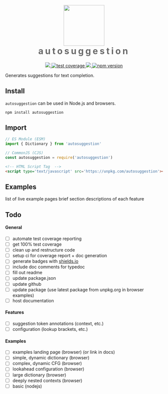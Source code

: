 <p align="center" style="margin-bottom:0px;">
    <img src="https://raw.githubusercontent.com/asmr-hex/autosuggestion/main/logo.svg"
        height="130">
</p>
<h1 align="center" style="margin-top:0px;letter-spacing:0.2em;color:dimgrey">
    autosuggestion
</h1>
<p align="center">
    <a href="https://github.com/asmr-hex/autosuggestion/actions/workflows/tests.yml" alt="tests">
        <img src="https://github.com/asmr-hex/autosuggestion/actions/workflows/tests.yml/badge.svg"/>
    </a>
    <a href="https://badge.fury.io/js/autosuggestion">
        <img src="https://img.shields.io/endpoint?url=https://api.keyvalue.xyz/437c1f94/coverage" alt="test coverage">
    </a>
    <a href="https://github.com/badges/shields/graphs/contributors" alt="documentation">
        <img src="https://img.shields.io/static/v1?label=typedoc&message=docs&color=informational" />
    </a>
    <a href="https://badge.fury.io/js/autosuggestion">
        <img src="https://badge.fury.io/js/autosuggestion.svg" alt="npm version">
    </a>
</p>

Generates suggestions for text completion.

## Install
`autosuggestion` can be used in Node.js and browsers.
``` shell
npm install autosuggestion
```

## Import
``` javascript
// ES Module (ESM)
import { Dictionary } from 'autosuggestion'
```
``` javascript
// CommonJS (CJS)
const autosuggestion = require('autosuggestion')
```
``` html
<!-- HTML Script Tag  -->
<script type='text/javascript' src='https://unpkg.com/autosuggestion'></script>
```

## Examples
list of live example pages
brief section descriptions of each feature



## Todo
#### General
- [ ] automate test coverage reporting
- [ ] get 100% test coverage
- [ ] clean up and restructure code
- [ ] setup ci for coverage report + doc generation
- [ ] generate badges with [shields.io](https://github.com/badges/shields)
- [ ] include doc comments for typedoc
- [ ] fill out readme
- [ ] update package.json
- [ ] update github
- [ ] update package (use latest package from unpkg.org in browser examples)
- [ ] host documentation
#### Features
- [ ] suggestion token annotations (context, etc.)
- [ ] configuration (lookup brackets, etc.)
#### Examples
- [ ] examples landing page (browser) (or link in docs)
- [ ] simple, dynamic dictionary (browser)
- [ ] complex, dynamic CFG (browser)
- [ ] lookahead configuration (browser)
- [ ] large dictionary (browser)
- [ ] deeply nested contexts (browser)
- [ ] basic (nodejs)
